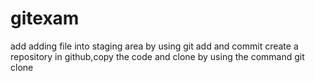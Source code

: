 # gitexam
add
adding file into staging area by using git add and commit
create a repository in github,copy the code and clone by using the command git clone